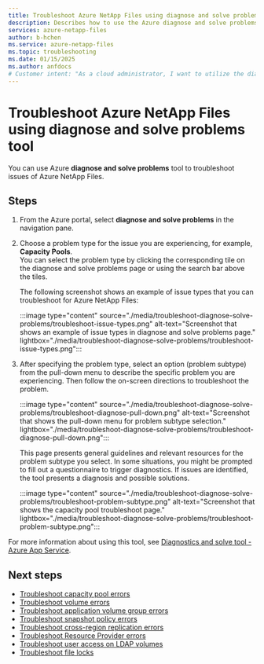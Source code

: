 ```yaml
---
title: Troubleshoot Azure NetApp Files using diagnose and solve problems tool
description: Describes how to use the Azure diagnose and solve problems tool to troubleshoot issues of Azure NetApp Files.
services: azure-netapp-files
author: b-hchen
ms.service: azure-netapp-files
ms.topic: troubleshooting
ms.date: 01/15/2025
ms.author: anfdocs
# Customer intent: "As a cloud administrator, I want to utilize the diagnostics tool to troubleshoot issues with Azure NetApp Files, so that I can identify and resolve problems efficiently to ensure optimal performance and availability of our file storage systems."
---
```


# Troubleshoot Azure NetApp Files using diagnose and solve problems tool 

You can use Azure **diagnose and solve problems** tool to troubleshoot issues of Azure NetApp Files. 

## Steps

1. From the Azure portal, select **diagnose and solve problems** in the navigation pane. 

2. Choose a problem type for the issue you are experiencing, for example, **Capacity Pools**.   
    You can select the problem type by clicking the corresponding tile on the diagnose and solve problems page or using the search bar above the tiles. 

    The following screenshot shows an example of issue types that you can troubleshoot for Azure NetApp Files: 

    :::image type="content" source="./media/troubleshoot-diagnose-solve-problems/troubleshoot-issue-types.png" alt-text="Screenshot that shows an example of issue types in diagnose and solve problems page." lightbox="./media/troubleshoot-diagnose-solve-problems/troubleshoot-issue-types.png":::

3. After specifying the problem type, select an option (problem subtype) from the pull-down menu to describe the specific problem you are experiencing. Then follow the on-screen directions to troubleshoot the problem. 

    :::image type="content" source="./media/troubleshoot-diagnose-solve-problems/troubleshoot-diagnose-pull-down.png" alt-text="Screenshot that shows the pull-down menu for problem subtype selection." lightbox="./media/troubleshoot-diagnose-solve-problems/troubleshoot-diagnose-pull-down.png":::

    This page presents general guidelines and relevant resources for the problem subtype you select. In some situations, you might be prompted to fill out a questionnaire to trigger diagnostics. If issues are identified, the tool presents a diagnosis and possible solutions.  

    :::image type="content" source="./media/troubleshoot-diagnose-solve-problems/troubleshoot-problem-subtype.png" alt-text="Screenshot that shows the capacity pool troubleshoot page." lightbox="./media/troubleshoot-diagnose-solve-problems/troubleshoot-problem-subtype.png":::

For more information about using this tool, see [Diagnostics and solve tool - Azure App Service](../app-service/overview-diagnostics.md).  

## Next steps

* [Troubleshoot capacity pool errors](troubleshoot-capacity-pools.md)
* [Troubleshoot volume errors](troubleshoot-volumes.md)
* [Troubleshoot application volume group errors](troubleshoot-application-volume-groups.md)
* [Troubleshoot snapshot policy errors](troubleshoot-snapshot-policies.md)
* [Troubleshoot cross-region replication errors](troubleshoot-cross-region-replication.md)
* [Troubleshoot Resource Provider errors](azure-netapp-files-troubleshoot-resource-provider-errors.md)
* [Troubleshoot user access on LDAP volumes](troubleshoot-user-access-ldap.md)
* [Troubleshoot file locks](troubleshoot-file-locks.md)
